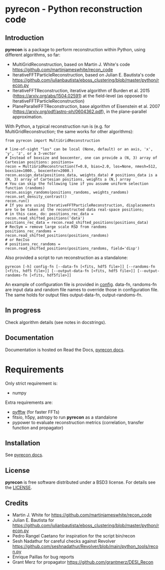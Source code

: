# pyrecon - Python reconstruction code

## Introduction

**pyrecon** is a package to perform reconstruction within Python, using different algorithms, so far:

  - MultiGridReconstruction, based on Martin J. White's code https://github.com/martinjameswhite/recon_code
  - IterativeFFTParticleReconstruction, based on Julian E. Bautista's code https://github.com/julianbautista/eboss_clustering/blob/master/python/recon.py
  - IterativeFFTReconstruction, iterative algorithm of Burden et al. 2015 (https://arxiv.org/abs/1504.02591) at the field-level (as opposed to IterativeFFTParticleReconstruction)
  - PlaneParallelFFTReconstruction, base algorithm of Eisenstein et al. 2007 (https://arxiv.org/pdf/astro-ph/0604362.pdf), in the plane-parallel approximation.

With Python, a typical reconstruction run is (e.g. for MultiGridReconstruction; the same works for other algorithms):
```
from pyrecon import MultiGridReconstruction

# line-of-sight "los" can be local (None, default) or an axis, 'x', 'y', 'z', or a 3-vector
# Instead of boxsize and boxcenter, one can provide a (N, 3) array of Cartesian positions: positions=
recon = MultiGridReconstruction(f=0.8, bias=2.0, los=None, nmesh=512, boxsize=1000., boxcenter=2000.)
recon.assign_data(positions_data, weights_data) # positions_data is a (N, 3) array of Cartesian positions, weights a (N,) array
# You can skip the following line if you assume uniform selection function (randoms)
recon.assign_randoms(positions_randoms, weights_randoms)
recon.set_density_contrast()
recon.run()
# If you are using IterativeFFTParticleReconstruction, displacements are to be taken at the reconstructed data real-space positions;
# in this case, do: positions_rec_data = recon.read_shifted_positions('data')
positions_rec_data = recon.read_shifted_positions(positions_data)
# RecSym = remove large scale RSD from randoms
positions_rec_randoms = recon.read_shifted_positions(positions_randoms)
# or RecIso
# positions_rec_randoms = recon.read_shifted_positions(positions_randoms, field='disp')
```
Also provided a script to run reconstruction as a standalone:
```
pyrecon [-h] config-fn [--data-fn [<fits, hdf5 file>]] [--randoms-fn [<fits, hdf5 file>]] [--output-data-fn [<fits, hdf5 file>]] [--output-randoms-fn [<fits, hdf5file>]]
```
An example of configuration file is provided in [config](https://github.com/cosmodesi/pyrecon/blob/main/bin/config_example.yaml).
data-fn, randoms-fn are input data and random file names to override those in configuration file.
The same holds for output files output-data-fn, output-randoms-fn.

## In progress

Check algorithm details (see notes in docstrings).

## Documentation

Documentation is hosted on Read the Docs, [pyrecon docs](https://pyrecon.readthedocs.io/).

# Requirements

Only strict requirement is:

  - numpy

Extra requirements are:

  - [pyfftw](https://github.com/pyFFTW/pyFFTW) (for faster FFTs)
  - fitsio, h5py, astropy to run **pyrecon** as a standalone
  - pypower to evaluate reconstruction metrics (correlation, transfer function and propagator)

## Installation

See [pyrecon docs](https://pyrecon.readthedocs.io/en/latest/user/building.html).

## License

**pyrecon** is free software distributed under a BSD3 license. For details see the [LICENSE](https://github.com/cosmodesi/pyrecon/blob/main/LICENSE).

## Credits

- Martin J. White for https://github.com/martinjameswhite/recon_code
- Julian E. Bautista for https://github.com/julianbautista/eboss_clustering/blob/master/python/recon.py
- Pedro Rangel Caetano for inspiration for the script bin/recon
- Sesh Nadathur for careful checks against Revolver https://github.com/seshnadathur/Revolver/blob/main/python_tools/recon.py
- Enrique Paillas for bug reports
- Grant Merz for propagator https://github.com/grantmerz/DESI_Recon
